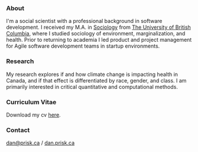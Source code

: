 ### About

I'm a social scientist with a professional background in software
development. I received my M.A. in
[Sociology](https://sociology.ubc.ca/) from [The University of British
Columbia](https://www.ubc.ca/), where I studied sociology of
environment, marginalization, and health. Prior to returning to
academia I led product and project management for Agile software
development teams in startup environments.

### Research

My research explores if and how climate change is impacting health in
Canada, and if that effect is differentiated by race, gender, and
class. I am primarily interested in critical quantitative and
computational methods.

### Curriculum Vitae

Download my cv [here](https://raw.githubusercontent.com/danprisk/cv/main/cv.pdf).

### Contact

[dan@prisk.ca](mailto:dan@prisk.ca) / [dan.prisk.ca](https://dan.prisk.ca)
